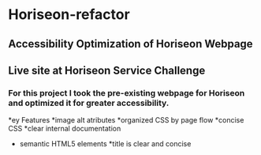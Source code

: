 # Horiseon-refactor
## Accessibility Optimization of Horiseon Webpage
## Live site at Horiseon Service Challenge
### For this project I took the pre-existing webpage for Horiseon and optimized it for greater accessibility. 

*ey Features
*image alt atributes
*organized CSS by page flow
*concise CSS
*clear internal documentation
* semantic HTML5 elements
*title is clear and concise



